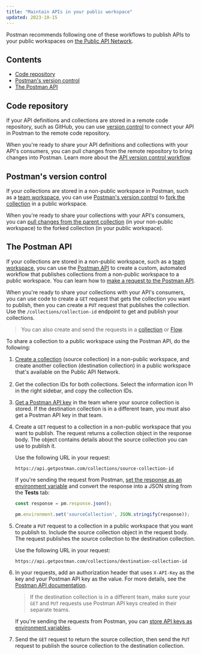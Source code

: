 ```yaml
---
title: "Maintain APIs in your public workspace"
updated: 2023-10-15
---
```


Postman recommends following one of these workflows to publish APIs to your public workspaces on [the Public API Network](/docs/getting-started/first-steps/exploring-public-api-network/).

## Contents

* [Code repository](#code-repository)
* [Postman's version control](#postmans-version-control)
* [The Postman API](#the-postman-api)

## Code repository

If your API definitions and collections are stored in a remote code repository, such as GitHub, you can use [version control](/docs/designing-and-developing-your-api/versioning-an-api/versioning-an-api-overview/) to connect your API in Postman to the remote code repository.

When you're ready to share your API definitions and collections with your API's consumers, you can pull changes from the remote repository to bring changes into Postman. Learn more about the [API version control workflow](/docs/designing-and-developing-your-api/versioning-an-api/versioning-an-api-overview/#api-version-control-workflow).

## Postman's version control

If your collections are stored in a non-public workspace in Postman, such as a [team workspace](/docs/collaborating-in-postman/working-with-your-team/collaborating-in-team-workspaces/), you can use [Postman's version control](/docs/collaborating-in-postman/using-version-control/version-control-overview/) to [fork the collection](/docs/collaborating-in-postman/using-version-control/forking-entities/#creating-a-fork) in a public workspace.

When you're ready to share your collections with your API's consumers, you can [pull changes from the parent collection](/docs/collaborating-in-postman/using-version-control/forking-entities/#pulling-updates-from-a-parent-element) (in your non-public workspace) to the forked collection (in your public workspace).

## The Postman API

If your collections are stored in a non-public workspace, such as a [team workspace](/docs/collaborating-in-postman/working-with-your-team/collaborating-in-team-workspaces/), you can use the [Postman API](https://www.postman.com/postman/workspace/postman-public-workspace/documentation/12959542-c8142d51-e97c-46b6-bd77-52bb66712c9a) to create a custom, automated workflow that publishes collections from a non-public workspace to a public workspace. You can learn how to [make a request to the Postman API](/docs/developer/postman-api/make-postman-api-call/).

When you're ready to share your collections with your API's consumers, you can use code to create a `GET` request that gets the collection you want to publish, then you can create a `PUT` request that publishes the collection. Use the `/collections/collection-id` endpoint to get and publish your collections.

> You can also create and send the requests in a [collection](/docs/collections/using-collections/) or [Flow](/docs/postman-flows/gs/flows-overview/).

To share a collection to a public workspace using the Postman API, do the following:

1. [Create a collection](/docs/collections/using-collections/#creating-collections) (source collection) in a non-public workspace, and create another collection (destination collection) in a public workspace that's available on the Public API Network.

1. Get the collection IDs for both collections. Select the information icon <img alt="Information icon" src="https://assets.postman.com/postman-docs/icon-information-v9-5.jpg#icon" width="16px"> in the right sidebar, and copy the collection IDs.

1. [Get a Postman API key](/docs/developer/postman-api/authentication/#generate-a-postman-api-key) in the team where your source collection is stored. If the destination collection is in a different team, you must also get a Postman API key in that team.
1. Create a `GET` request to a collection in a non-public workspace that you want to publish. The request returns a collection object in the response body. The object contains details about the source collection you can use to publish it.

    Use the following URL in your request:

    ```curl
    https://api.getpostman.com/collections/source-collection-id
    ```

    If you're sending the request from Postman, [set the response as an environment variable](/docs/sending-requests/managing-environments/#setting-environment-variables-from-scripts) and convert the response into a JSON string from the **Tests** tab:

    ```javascript
    const response = pm.response.json();

    pm.environment.set('sourceCollection', JSON.stringify(response));
    ```

1. Create a `PUT` request to a collection in a public workspace that you want to publish to. Include the source collection object in the request body. The request publishes the source collection to the destination collection.

    Use the following URL in your request:

    ```curl
    https://api.getpostman.com/collections/destination-collection-id
    ```

1. In your requests, add an authorization header that uses `X-API-Key` as the key and your Postman API key as the value. For more details, see the [Postman API documentation](https://www.postman.com/postman/workspace/postman-public-workspace/documentation/12959542-c8142d51-e97c-46b6-bd77-52bb66712c9a).

    > If the destination collection is in a different team, make sure your `GET` and `PUT` requests use Postman API keys created in their separate teams.

    If you're sending the requests from Postman, you can [store API keys as environment variables](/docs/developer/postman-api/make-postman-api-call/#store-your-api-key-as-an-environment-variable).

1. Send the `GET` request to return the source collection, then send the `PUT` request to publish the source collection to the destination collection.
